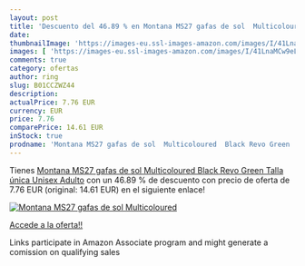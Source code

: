 ```yaml
---
layout: post
title: 'Descuento del 46.89 % en Montana MS27 gafas de sol  Multicoloured'
date: 
thumbnailImage: 'https://images-eu.ssl-images-amazon.com/images/I/41LnaMCw9eL._SL200_.jpg'
images: [ 'https://images-eu.ssl-images-amazon.com/images/I/41LnaMCw9eL._SL200_.jpg' ]
comments: true
category: ofertas
author: ring
slug: B01CCZWZ44
description:
actualPrice: 7.76 EUR
currency: EUR
price: 7.76
comparePrice: 14.61 EUR
inStock: true
prodname: 'Montana MS27 gafas de sol  Multicoloured  Black Revo Green   Talla única Unisex Adulto'
---
```


Tienes [Montana MS27 gafas de sol  Multicoloured  Black Revo Green   Talla única Unisex Adulto](https://www.amazon.es/dp/B01CCZWZ44/?tag=tolees-21) con un 46.89 % de descuento con precio de oferta de 7.76 EUR (original: 14.61 EUR) en el siguiente enlace!

[![Montana MS27 gafas de sol  Multicoloured](https://images-eu.ssl-images-amazon.com/images/I/41LnaMCw9eL._SL200_.jpg)](https://www.amazon.es/dp/B01CCZWZ44/?tag=tolees-21)

[Accede a la oferta!!](https://www.amazon.es/dp/B01CCZWZ44/?tag=tolees-21)

Links participate in Amazon Associate program and might generate a comission on qualifying sales


